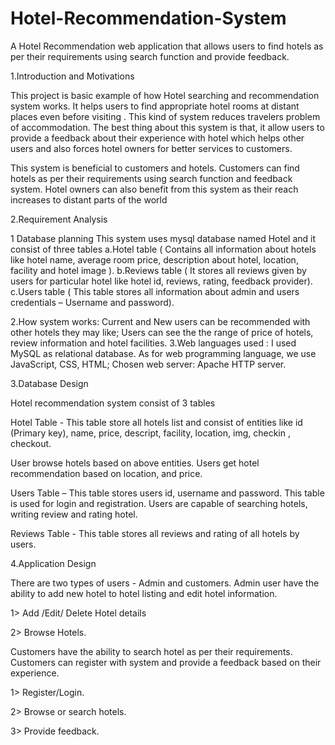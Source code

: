 # Hotel-Recommendation-System
A Hotel Recommendation web application that allows users to find hotels as per their requirements using search function and provide feedback.

1.Introduction and Motivations

This project is basic example of how Hotel searching and recommendation system works.  It helps users to find appropriate hotel rooms at distant places even before visiting . This kind of system reduces travelers problem of accommodation. The best thing about this system is that, it allow users  to provide a feedback about their experience with hotel which helps other users and also forces hotel owners for better services to customers.

This system is beneficial to customers and hotels. Customers can find hotels as per their requirements using search function and feedback system. Hotel owners can also benefit from this system as their reach increases to  distant parts of the world

2.Requirement Analysis

1 Database planning
This system uses mysql  database  named Hotel and it consist of three tables
a.Hotel table ( Contains all information about hotels like hotel name, average room price, description about hotel, location, facility and hotel image ).
b.Reviews table ( It stores all reviews given by users for particular hotel like hotel id, reviews, rating, feedback provider).
c.Users table ( This table stores all information about admin and users credentials – Username and password).

2.How system works:
Current and New users can be recommended with other hotels they may like; Users can see the the range of price of hotels, review information and hotel facilities.
3.Web languages used :
I used MySQL as relational database. As for web programming language, we use JavaScript, CSS, HTML; Chosen web server: Apache HTTP server.

3.Database Design

Hotel recommendation system consist of 3 tables

Hotel Table -  This table store all hotels list and consist of entities like
id (Primary key), name, price, descript, facility, location, img, checkin , checkout.

User browse hotels based on above entities. Users get hotel recommendation based on location, and price.

Users Table – This table stores users id, username and password. This table is used for login and registration. Users are capable of searching hotels, writing review and rating hotel.

Reviews Table  - This table stores all reviews and rating of all hotels by users.

4.Application Design

There are two types of users  -  Admin  and customers.
Admin  user have the ability to add new hotel to hotel listing and edit hotel information.

1> Add /Edit/ Delete Hotel details 

2> Browse Hotels.

Customers have the ability to search hotel as per their requirements. Customers can register with system and provide a feedback based on their experience.

1> Register/Login.

2> Browse or search hotels. 

3> Provide feedback.
